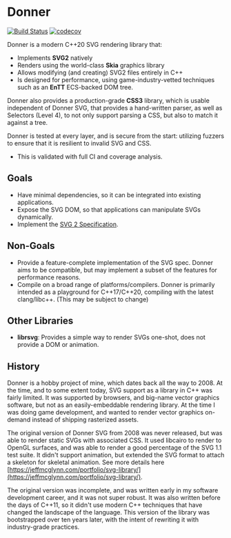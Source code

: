 # Donner
[![Build Status](https://github.com/jwmcglynn/donner-svg/actions/workflows/main.yml/badge.svg?branch=main)](https://github.com/jwmcglynn/donner-svg/actions/workflows/main.yml) [![codecov](https://codecov.io/gh/jwmcglynn/donner-svg/branch/main/graph/badge.svg?token=Z3YJZNKGU0)](https://codecov.io/gh/jwmcglynn/donner-svg)

Donner is a modern C++20 SVG rendering library that:
* Implements **SVG2** natively
* Renders using the world-class **Skia** graphics library
* Allows modifying (and creating) SVG2 files entirely in C++
* Is designed for performance, using game-industry-vetted techniques such as an **EnTT** ECS-backed DOM tree.

Donner also provides a production-grade **CSS3** library, which is usable independent of Donner SVG, that provides a hand-written parser, as well as Selectors (Level 4), to not only support parsing a CSS, but also to match it against a tree.

Donner is tested at every layer, and is secure from the start: utilizing fuzzers to ensure that it is resilient to invalid SVG and CSS.
* This is validated with full CI and coverage analysis.
## Goals

* Have minimal dependencies, so it can be integrated into existing applications.
* Expose the SVG DOM, so that applications can manipulate SVGs dynamically.
* Implement the [SVG 2 Specification](https://www.w3.org/TR/SVG/).

## Non-Goals

* Provide a feature-complete implementation of the SVG spec. Donner aims to be compatible, but may implement a subset of the features for performance reasons.
* Compile on a broad range of platforms/compilers. Donner is primarily intended as a playground for C++17/C++20, compiling with the latest clang/libc++. (This may be subject to change)

## Other Libraries

* **librsvg**: Provides a simple way to render SVGs one-shot, does not provide a DOM or animation.

## History

Donner is a hobby project of mine, which dates back all the way to 2008. At the time, and to some extent today, SVG support as a library in C++ was fairly limited. It was supported by browsers, and big-name vector graphics software, but not as an easily-embeddable rendering library. At the time I was doing game development, and wanted to render vector graphics on-demand instead of shipping rasterized assets.

The original version of Donner SVG from 2008 was never released, but was able to render static SVGs with associated CSS. It used libcairo to render to OpenGL surfaces, and was able to render a good percentage of the SVG 1.1 test suite. It didn't support animation, but extended the SVG format to attach a skeleton for skeletal animation. See more details here [https://jeffmcglynn.com/portfolio/svg-library/](https://jeffmcglynn.com/portfolio/svg-library/).

The original version was incomplete, and was written early in my software development career, and it was not super robust. It was also written before the days of C++11, so it didn't use modern C++ techniques that have changed the landscape of the language. This version of the library was bootstrapped over ten years later, with the intent of rewriting it with industry-grade practices.
